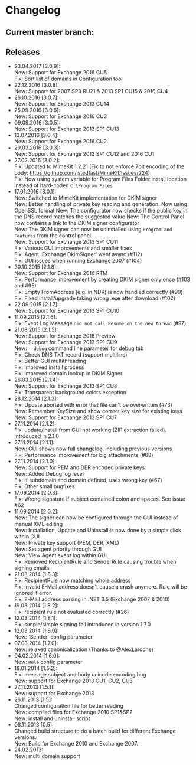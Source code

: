 # Changelog

## Current master branch:  



## Releases
* 23.04.2017 [3.0.9]:  
	New: Support for Exchange 2016 CU5  
	Fix: Sort list of domains in Configuration tool  
* 22.12.2016 [3.0.8]:  
	New: Support for 2007 SP3 RU21 & 2013 SP1 CU15 & 2016 CU4  
* 26.10.2016 [3.0.7]:  
	New: Support for Exchange 2013 CU14  
* 25.09.2016 [3.0.6]:  
	New: Support for Exchange 2016 CU3  
* 09.09.2016 [3.0.5]:  
	New: Support for Exchange 2013 SP1 CU13  
* 13.07.2016 [3.0.4]:  
	New: Support for Exchange 2016 CU2  
* 29.03.2016 [3.0.3]:  
	New: Support for Exchange 2013 SP1 CU12 and 2016 CU1  
* 27.02.2016 [3.0.2]:  
	Fix: Updated to MimeKit 1.2.21 (Fix to not enforce 7bit encoding of the body: https://github.com/jstedfast/MimeKit/issues/224)  
	Fix: Now using system variable for Program Files Folder install location instead of hard-coded `C:\Program Files`  
* 17.01.2016 [3.0.1]:  
	New: Switched to MimeKit implementation for DKIM signer  
	New: Better handling of private key reading and generation. Now using OpenSSL format 
	New: The configurator now checks if the public key in the DNS record matches the suggested value 
    New: The Control Panel now contains a link to the DKIM signer configurator  
	New: The DKIM signer can now be uninstalled using `Program and Features` from the control panel  
	New: Support for Exchange 2013 SP1 CU11  
    Fix: Various GUI improvements and smaller fixes  
	Fix: Agent 'Exchange DkimSigner' went async (#112)  
    Fix: GUI issues when running Exchange 2007 (#104)
* 30.10.2015 [2.1.8]:  
	New: Support for Exchange 2016 RTM  
	Fix: Performance improvement by creating DKIM signer only once (#103 and #95)  
	Fix: Empty FromAddress (e.g. in NDR) is now handled correctly (#99)  
	Fix: Fixed install/upgrade taking wrong .exe after download (#102)  
* 22.09.2015 [2.1.7]:  
	New: Support for Exchange 2013 SP1 CU10  
* 11.09.2015 [2.1.6]:  
    Fix: Event Log Message `did not call Resume on the new thread` (#97)  
* 21.08.2015 [2.1.5]:  
    New: Support for Exchange 2016 Preview   
    New: Support for Exchange 2013 SP1 CU9  
    New: `--debug` command line parameter for debug tab  
	Fix: Check DNS TXT record (support multiline)  
    Fix: Better GUI multithreading  
    Fix: Improved install process  
    Fix: Improved domain lookup in DKIM Signer  
* 26.03.2015 [2.1.4]:  
	New: Support for Exchange 2013 SP1 CU8  
	Fix: Transparent background colors exception  
* 28.12.2014 [2.1.3]:  
	Fix: Update aborted with error that file can't be overwritten (#73)  
	New: Remember KeySize and show correct key size for existing keys  
	New: Support for Exchange 2013 SP1 CU7
* 27.11.2014 [2.1.2]:  
	Fix: update/install from GUI not working (ZIP extraction failed). Introduced in 2.1.0  
* 27.11.2014 [2.1.1]:  
	New: GUI shows now full changelog, including previous versions  
	Fix: Performance improvement for big attachments (#68)  
* 27.11.2014 [2.1.0]:  
	New: Support for PEM and DER encoded private keys  
	New: Added Debug log level  
	Fix: If subdomain and domain defined, uses wrong key (#67)  
	Fix: Other small bugfixes  
* 17.09.2014 [2.0.3]:  
	Fix: Wrong signature if subject contained colon and spaces. See issue #62  
* 11.09.2014 [2.0.2]:  
	New: The signer can now be configured through the GUI instead of manual XML editing  
	New: Installation, Update and Uninstall is now done by a simple click within GUI  
	New: Private key support (PEM, DER, XML)  
	New: Set agent priority through GUI  
	New: View Agent event log within GUI  
	Fix: Removed RecipientRule and SenderRule causing trouble when signing emails  
* 21.03.2014 [1.8.3]:  
	Fix: RecipientRule now matching whole address  
	Fix: Invalid E-Mail address doesn't cause a crash anymore. Rule will be ignored if error.  
	Fix: E-Mail address parsing in .NET 3.5 (Exchange 2007 & 2010)  
* 19.03.2014 [1.8.2]:  
	Fix: recipient rule not evaluated correctly (#26)
* 12.03.2014 [1.8.1]:  
	Fix: simple/simple signing fail introduced in version 1.7.0
* 12.03.2014 [1.8.0]:  
	New: 'Sender' config parameter
* 07.03.2014 [1.7.0]:  
	New: relaxed canonicalization (Thanks to @AlexLaroche)
* 04.02.2014 [1.6.0]:  
	New: `Rule` config parameter
* 18.01.2014 [1.5.2]:  
	Fix: message subject and body unicode encoding bug  
	New: support for Exchange 2013 CU1, CU2, CU3
* 27.11.2013 [1.5.1]:  
	New: support for Exchange 2013
* 26.11.2013 [1.5]:  
	Changed configuration file for better reading  
	New: compiled files for Exchange 2010 SP1&SP2  
	New: install and uninstall script
* 08.11.2013 [0.5]:  
    Changed build structure to do a batch build for different Exchange versions.  
	New: Build for Exchange 2010 and Exchange 2007.
* 24.02.2013:  
	New: multi domain support

